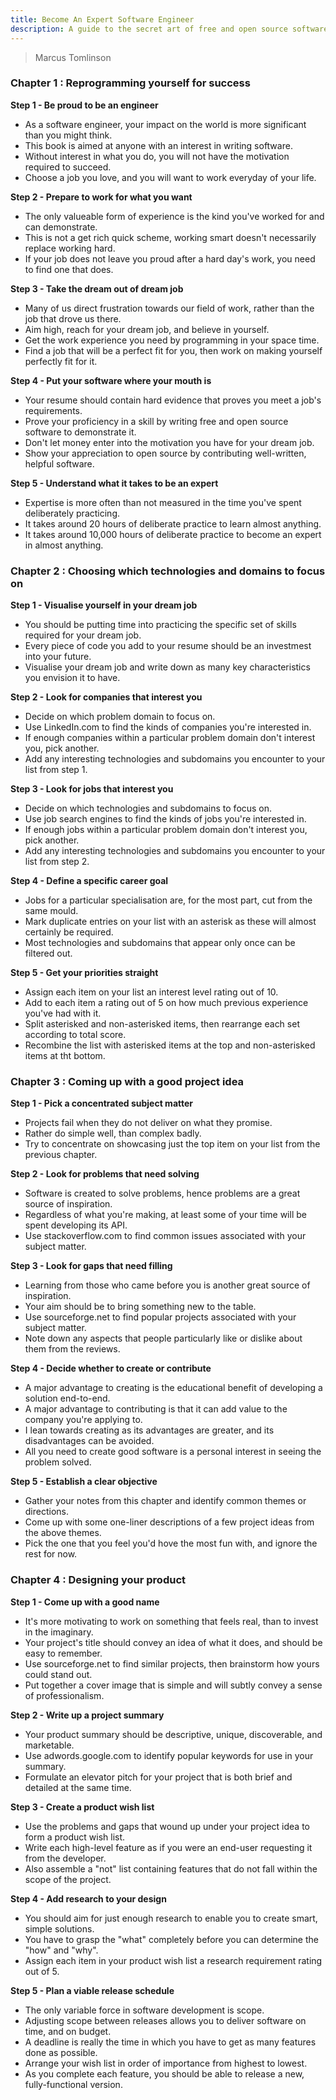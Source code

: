 ```yaml
---
title: Become An Expert Software Engineer
description: A guide to the secret art of free and open source software development
---
```


> Marcus Tomlinson

### Chapter 1 : Reprogramming yourself for success

**Step 1 - Be proud to be an engineer**

* As a software engineer, your impact on the world is more significant than you might think.
* This book is aimed at anyone with an interest in writing software.
* Without interest in what you do, you will not have the motivation required to succeed.
* Choose a job you love, and you will want to work everyday of your life.

**Step 2 - Prepare to work for what you want**

* The only valueable form of experience is the kind you've worked for and can demonstrate.
* This is not a get rich quick scheme, working smart doesn't necessarily replace working hard.
* If your job does not leave you proud after a hard day's work, you need to find one that does.

**Step 3 - Take the dream out of dream job**

* Many of us direct frustration towards our field of work, rather than the job that drove us there.
* Aim high, reach for your dream job, and believe in yourself.
* Get the work experience you need by programming in your space time.
* Find a job that will be a perfect fit for you, then work on making yourself perfectly fit for it.

**Step 4 - Put your software where your mouth is**

* Your resume should contain hard evidence that proves you meet a job's requirements.
* Prove your proficiency in a skill by writing free and open source software to demonstrate it.
* Don't let money enter into the motivation you have for your dream job.
* Show your appreciation to open source by contributing well-written, helpful software.

**Step 5 - Understand what it takes to be an expert**

* Expertise is more often than not measured in the time you've spent deliberately practicing.
* It takes around 20 hours of deliberate practice to learn almost anything.
* It takes around 10,000 hours of deliberate practice to become an expert in almost anything.

### Chapter 2 : Choosing which technologies and domains to focus on

**Step 1 - Visualise yourself in your dream job**

* You should be putting time into practicing the specific set of skills required for your dream job.
* Every piece of code you add to your resume should be an investmest into your future.
* Visualise your dream job and write down as many key characteristics you envision it to have.

**Step 2 - Look for companies that interest you**

* Decide on which problem domain to focus on.
* Use LinkedIn.com to find the kinds of companies you're interested in.
* If enough companies within a particular problem domain don't interest you, pick another.
* Add any interesting technologies and subdomains you encounter to your list from step 1.

**Step 3 - Look for jobs that interest you**

* Decide on which technologies and subdomains to focus on.
* Use job search engines to find the kinds of jobs you're interested in.
* If enough jobs within a particular problem domain don't interest you, pick another.
* Add any interesting technologies and subdomains you encounter to your list from step 2.

**Step 4 - Define a specific career goal**

* Jobs for a particular specialisation are, for the most part, cut from the same mould.
* Mark duplicate entries on your list with an asterisk as these will almost certainly be required.
* Most technologies and subdomains that appear only once can be filtered out.

**Step 5 - Get your priorities straight**

* Assign each item on your list an interest level rating out of 10.
* Add to each item a rating out of 5 on how much previous experience you've had with it.
* Split asterisked and non-asterisked items, then rearrange each set according to total score.
* Recombine the list with asterisked items at the top and non-asterisked items at tht bottom.

### Chapter 3 : Coming up with a good project idea

**Step 1 - Pick a concentrated subject matter**

* Projects fail when they do not deliver on what they promise.
* Rather do simple well, than complex badly.
* Try to concentrate on showcasing just the top item on your list from the previous chapter.

**Step 2 - Look for problems that need solving**

* Software is created to solve problems, hence problems are a great source of inspiration.
* Regardless of what you're making, at least some of your time will be spent developing its API.
* Use stackoverflow.com to find common issues associated with your subject matter.

**Step 3 - Look for gaps that need filling**

* Learning from those who came before you is another great source of inspiration.
* Your aim should be to bring something new to the table.
* Use sourceforge.net to find popular projects associated with your subject matter.
* Note down any aspects that people particularly like or dislike about them from the reviews.

**Step 4 - Decide whether to create or contribute**

* A major advantage to creating is the educational benefit of developing a solution end-to-end.
* A major advantage to contributing is that it can add value to the company you're applying to.
* I lean towards creating as its advantages are greater, and its disadvantages can be avoided.
* All you need to create good software is a personal interest in seeing the problem solved.

**Step 5 - Establish a clear objective**

* Gather your notes from this chapter and identify common themes or directions.
* Come up with some one-liner descriptions of a few project ideas from the above themes.
* Pick the one that you feel you'd hove the most fun with, and ignore the rest for now.

### Chapter 4 : Designing your product

**Step 1 - Come up with a good name**

* It's more motivating to work on something that feels real, than to invest in the imaginary.
* Your project's title should convey an idea of what it does, and should be easy to remember.
* Use sourceforge.net to find similar projects, then brainstorm how yours could stand out.
* Put together a cover image that is simple and will subtly convey a sense of professionalism.

**Step 2 - Write up a project summary**

* Your product summary should be descriptive, unique, discoverable, and marketable.
* Use adwords.google.com to identify popular keywords for use in your summary.
* Formulate an elevator pitch for your project that is both brief and detailed at the same time.

**Step 3 - Create a product wish list**

* Use the problems and gaps that wound up under your project idea to form a product wish list.
* Write each high-level feature as if you were an end-user requesting it from the developer.
* Also assemble a "not" list containing features that do not fall within the scope of the project.

**Step 4 - Add research to your design**

* You should aim for just enough research to enable you to create smart, simple solutions.
* You have to grasp the "what" completely before you can determine the "how" and "why".
* Assign each item in your product wish list a research requirement rating out of 5.

**Step 5 - Plan a viable release schedule**

* The only variable force in software development is scope.
* Adjusting scope between releases allows you to deliver software on time, and on budget.
* A deadline is really the time in which you have to get as many features done as possible.
* Arrange your wish list in order of importance from highest to lowest.
* As you complete each feature, you should be able to release a new, fully-functional version.
